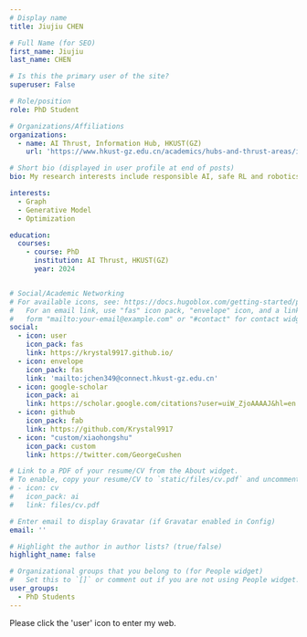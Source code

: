 ```yaml
---
# Display name
title: Jiujiu CHEN

# Full Name (for SEO)
first_name: Jiujiu
last_name: CHEN

# Is this the primary user of the site?
superuser: False

# Role/position
role: PhD Student

# Organizations/Affiliations
organizations:
  - name: AI Thrust, Information Hub, HKUST(GZ)
    url: 'https://www.hkust-gz.edu.cn/academics/hubs-and-thrust-areas/information-hub/artificial-intelligence/'

# Short bio (displayed in user profile at end of posts)
bio: My research interests include responsible AI, safe RL and robotics, and optimization.

interests:
  - Graph
  - Generative Model
  - Optimization

education:
  courses:
    - course: PhD
      institution: AI Thrust, HKUST(GZ)
      year: 2024


# Social/Academic Networking
# For available icons, see: https://docs.hugoblox.com/getting-started/page-builder/#icons
#   For an email link, use "fas" icon pack, "envelope" icon, and a link in the
#   form "mailto:your-email@example.com" or "#contact" for contact widget.
social:
  - icon: user
    icon_pack: fas
    link: https://krystal9917.github.io/
  - icon: envelope
    icon_pack: fas
    link: 'mailto:jchen349@connect.hkust-gz.edu.cn'
  - icon: google-scholar
    icon_pack: ai
    link: https://scholar.google.com/citations?user=uiW_ZjoAAAAJ&hl=en
  - icon: github
    icon_pack: fab
    link: https://github.com/Krystal9917
  - icon: "custom/xiaohongshu"
    icon_pack: custom
    link: https://twitter.com/GeorgeCushen

# Link to a PDF of your resume/CV from the About widget.
# To enable, copy your resume/CV to `static/files/cv.pdf` and uncomment the lines below.
# - icon: cv
#   icon_pack: ai
#   link: files/cv.pdf

# Enter email to display Gravatar (if Gravatar enabled in Config)
email: ''

# Highlight the author in author lists? (true/false)
highlight_name: false

# Organizational groups that you belong to (for People widget)
#   Set this to `[]` or comment out if you are not using People widget.
user_groups:
  - PhD Students
---
```


Please click the 'user' icon to enter my web.

